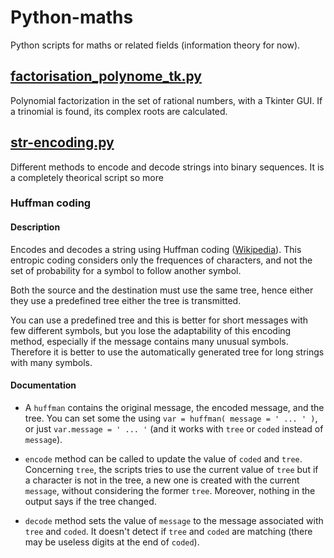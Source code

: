 # Python-maths

Python scripts for maths or related fields (information theory for now).

## [factorisation_polynome_tk.py](https://github.com/Flying-Tree/Python-maths/blob/main/factorisation_polynomes_tk.py)

Polynomial factorization in the set of rational numbers, with a Tkinter GUI. If a trinomial is found, its complex roots are calculated.

## [str-encoding.py](https://github.com/Flying-Tree/Python-maths/blob/main/str-encoding.py)

Different methods to encode and decode strings into binary sequences. It is a completely theorical script so more 

### Huffman coding

#### Description

Encodes and decodes a string using Huffman coding ([Wikipedia](https://en.wikipedia.org/wiki/Huffman_coding)). This entropic coding considers only the frequences of characters, and not the set of probability for a symbol to follow another symbol.

Both the source and the destination must use the same tree, hence either they use a predefined tree either the tree is transmitted.

You can use a predefined tree and this is better for short messages with few different symbols, but you lose the adaptability of this encoding method, especially if the message contains many unusual symbols. Therefore it is better to use the automatically generated tree for long strings with many symbols.

#### Documentation

* A ```huffman``` contains the original message, the encoded message, and the tree. You can set some the using ```var = huffman( message = ' ... ' )```, or just ```var.message = ' ... '``` (and it works with ```tree``` or ```coded``` instead of ```message```).

* ```encode``` method can be called to update the value of ```coded``` and ```tree```. Concerning ```tree```, the scripts tries to use the current value of ```tree``` but if a character is not in the tree, a new one is created with the current ```message```, without considering the former ```tree```. Moreover, nothing in the output says if the tree changed.

* ```decode``` method sets the value of ```message``` to the message associated with ```tree``` and ```coded```. It doesn't detect if ```tree``` and ```coded``` are matching (there may be useless digits at the end of ```coded```).
